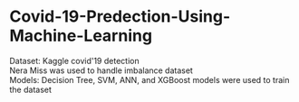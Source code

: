# Covid-19-Predection-Using-Machine-Learning   
Dataset: Kaggle covid'19 detection          
Nera Miss was used to handle imbalance dataset     
Models: Decision Tree, SVM, ANN, and XGBoost models were used to train the dataset
